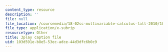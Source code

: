 ```yaml
---
content_type: resource
description: ''
file: null
file_location: /coursemedia/18-02sc-multivariable-calculus-fall-2010/103d591eb8e553ecadce44d3dfc6b0c9_7w1qqEUwn2k.vtt
file_type: application/x-subrip
resourcetype: Other
title: 3play caption file
uid: 103d591e-b8e5-53ec-adce-44d3dfc6b0c9
---
```

